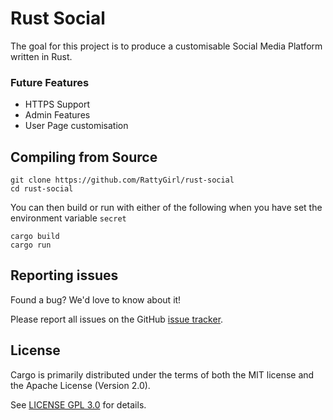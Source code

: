 # Rust Social
The goal for this project is to produce a customisable Social Media Platform written in Rust.

### Future Features
- HTTPS Support
- Admin Features
- User Page customisation

## Compiling from Source
```
git clone https://github.com/RattyGirl/rust-social
cd rust-social
```
You can then build or run with either of the following when you have set the environment variable `secret`
```
cargo build
cargo run
```

## Reporting issues

Found a bug? We'd love to know about it!

Please report all issues on the GitHub [issue tracker][issues].

[issues]: https://github.com/RattyGirl/rust-social/issues

## License

Cargo is primarily distributed under the terms of both the MIT license
and the Apache License (Version 2.0).

See [LICENSE GPL 3.0](LICENSE) for details.
